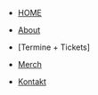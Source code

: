 <!-- docs/_sidebar.md -->


* [HOME](./)

* [About](/about/index)

* [Termine + Tickets]

* [Merch](/merch/cooleShirts.md)

* [Kontakt](/contact/index)

